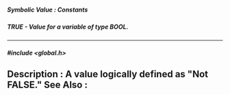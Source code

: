 ##### Symbolic Value : Constants
##### TRUE - Value for a variable of type BOOL.
---
##### #include <global.h>
**Description :**
A value logically defined as "Not FALSE."
**See Also :**
[](D:/md_files/.md)
---

